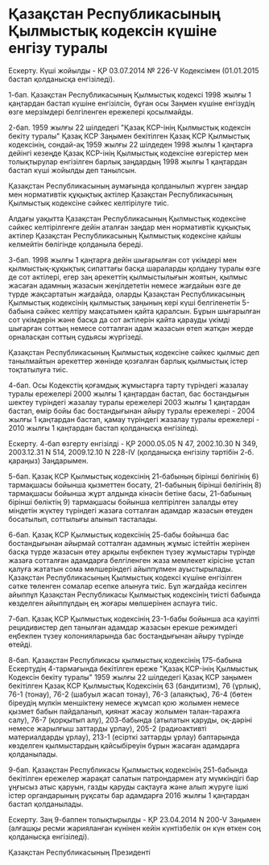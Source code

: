 # Қазақстан Республикасының Қылмыстық кодексiн күшiне енгiзу туралы

Ескерту. Күші жойылды - ҚР 03.07.2014 № 226-V Кодексімен (01.01.2015 бастап қолданысқа енгізіледі).

1-бап. Қазақстан Республикасының Қылмыстық кодексi 1998 жылғы 1 қаңтардан бастап күшiне енгiзiлсiн, бұған осы Заңмен күшiне енгiзудiң өзге мерзiмдерi белгiленген ережелерi қосылмайды.

2-бап. 1959 жылғы 22 шiлдедегi "Қазақ КСР-iнiң Қылмыстық кодексiн бекiту туралы" Қазақ КСР Заңымен бекiтiлген Қазақ КСР Қылмыстық кодексiнiң, сондай-ақ 1959 жылғы 22 шiлдеден 1998 жылғы 1 қаңтарға дейiнгi кезеңде Қазақ КСР-iнiң Қылмыстық кодексiне өзгерiстер мен толықтырулар енгiзiлген барлық заңдардың 1998 жылғы 1 қаңтардан бастап күшi жойылды деп танылсын.

Қазақстан Республикасының аумағында қолданылып жүрген заңдар мен нормативтiк құқықтық актiлер Қазақстан Республикасының Қылмыстық кодексiне сәйкес келтiрiлуге тиiс.

Алдағы уақытта Қазақстан Республикасының Қылмыстық кодексiне сәйкес келтiрiлгенге дейiн аталған заңдар мен нормативтiк құқықтық актiлер Қазақстан Республикасының Қылмыстық кодексiне қайшы келмейтiн бөлiгiнде қолданыла бередi.

3-бап. 1998 жылғы 1 қаңтарға дейiн шығарылған сот үкiмдерi мен қылмыстық-құқықтық сипаттағы басқа шараларды қолдану туралы өзге де сот актiлерi, егер заң әрекеттiң қылмыстылығын жоятын, қылмыс жасаған адамның жазасын жеңiлдететiн немесе жағдайын өзге де түрде жақсартатын жағдайда, оларды Қазақстан Республикасының Қылмыстық кодексiнiң қылмыстық заңының керi күшi белгiленетiн 5-бабына сәйкес келтiру мақсатымен қайта қаралсын. Бұрын шығарылған сот үкiмдерiн және басқа да сот актiлерiн қайта қарауды үкiмдi шығарған соттың немесе сотталған адам жазасын өтеп жатқан жерде орналасқан соттың судьясы жүргiзедi.

Қазақстан Республикасының Қылмыстық кодексiне сәйкес қылмыс деп танылмайтын әрекеттер жөнiнде қозғалған барлық қылмыстық iстер тоқтатылуға тиiс.

4-бап. Осы Кодекстiң қоғамдық жұмыстарға тарту түрiндегi жазалау туралы ережелерi 2000 жылғы 1 қаңтардан бастап, бас бостандығын шектеу түріндегі жазалау туралы ережелері 2003 жылғы 1 қаңтардан бастап, өмiр бойы бас бостандығынан айыру туралы ережелерi - 2004 жылғы 1 қаңтардан бастап, қамау түріндегі жазалау туралы ережелері - 2010 жылғы 1 қаңтардан бастап қолданысқа енгізіледі.

Ескерту. 4-бап өзгерту енгізілді - ҚР 2000.05.05 N 47, 2002.10.30 N 349, 2003.12.31 N 514, 2009.12.10 N 228-IV (қолданысқа енгізілу тәртібін 2-б. қараңыз) Заңдарымен.

5-бап. Қазақ КСР Қылмыстық кодексiнiң 21-бабының бiрiншi бөлiгiнiң 6) тармақшасы бойынша қызметтен босату, 21-бабының бiрiншi бөлiгiнiң 8) тармақшасы бойынша жұрт алдында кiнәсiн бетiне басы, 21-бабының бiрiншi бөлiктiң 9) тармақшасы бойынша келтiрiлген залалды өтеу мiндетiн жүктеу түрiндегi жазаға сотталған адамдар жазасын өтеуден босатылып, соттылығы алынып тасталады.

6-бап. Қазақ КСР Қылмыстық кодексiнiң 25-бабы бойынша бас бостандығынан айырмай сотталған адамның жұмыс iстейтiн жерiнен басқа түрде жазасын өтеу арқылы еңбекпен түзеу жұмыстары түрiнде жазаға сотталған адамдарға белгiленген жаза мемлекет кiрiсiне ұстап қалуға жататын сома мөлшерiндегi айыппұлмен ауыстырылады. Қазақстан Республикасының Қылмыстық кодексi күшiне енгiзiлген сәтке төленген сомалар есепке алынуға тиiс. Бұл жағдайда кесiлген айыппұл Қазақстан Республикасы Қылмыстық кодексiнiң тиiстi бабында көзделген айыппұлдың ең жоғары мөлшерiнен аспауға тиiс.

7-бап. Қазақ КСР Қылмыстық кодексiнiң 23-1-бабы бойынша аса қауiптi рецидивистер деп танылған адамдар жазасын ерекше режимдегi еңбекпен түзеу колонияларында бас бостандығынан айыру түрiнде өтейдi.

8-бап. Қазақстан Республикасы қылмыстық кодексiнiң 175-бабына Ескертудiң 4-тармағында бекiтiлген ереже "Қазақ КСР-iнiң Қылмыстық Кодексiн бекiту туралы" 1959 жылғы 22 шiлдедегi Қазақ КСР заңымен бекiтiлген Қазақ КСР Қылмыстық Кодексiнiң 63 (бандитизм), 76 (ұрлық), 76-1 (тонау), 76-2 (шабуыл жасап тонау), 76-3 (алаяқтық), 76-4 (бөтен бiреудiң мүлкiн меншiктену немесе жұмсап қою жолымен немесе қызмет бабын пайдаланып, қиянат жасау жолымен талан-таражға салу), 76-7 (қорқытып алу), 203-бабында (атылатын қаруды, оқ-дәрiнi немесе жарылғыш заттарды ұрлау), 205-2 (радиоактивтi материалдарды ұрлау), 213-1 (есiрткi заттарды ұрлау) баптарында көзделген қылмыстардың қайсыбiреуiн бұрын жасаған адамдарға қолданылады.

9-бап. Қазақстан Республикасы Қылмыстық кодексінің 251-бабында бекітілген ережелер жарақат салатын патрондармен ату мүмкіндігі бар ұңғысыз атыс қаруын, газды қаруды сақтауға және алып жүруге ішкі істер органдарының рұқсаты бар адамдарға 2016 жылғы 1 қаңтардан бастап қолданылады.

Ескерту. Заң 9-баппен толықтырылды - ҚР 23.04.2014 N 200-V Заңымен (алғашқы ресми жарияланған күнінен кейін күнтізбелік он күн өткен соң қолданысқа енгізіледі).

Қазақстан Республикасының Президентi


